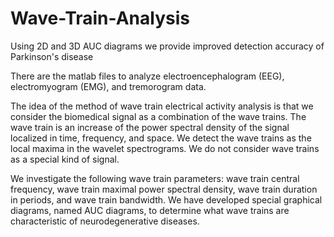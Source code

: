# Wave-Train-Analysis
Using 2D and 3D AUC diagrams we provide improved detection accuracy of Parkinson's disease

There are the matlab files to analyze electroencephalogram (EEG), electromyogram (EMG), and tremorogram data.

The idea of the method of wave train electrical activity analysis is that we consider the biomedical signal as a combination of the wave trains. The wave train is an increase of the power spectral density of the signal localized in time, frequency, and space. We detect the wave trains as the local maxima in the wavelet spectrograms. We do not consider wave trains as a special kind of signal. 

We investigate the following wave train parameters: wave train central frequency, wave train maximal power spectral density, wave train duration in periods, and wave train bandwidth. We have developed special graphical diagrams, named AUC diagrams, to determine what wave trains are characteristic of neurodegenerative diseases. 
